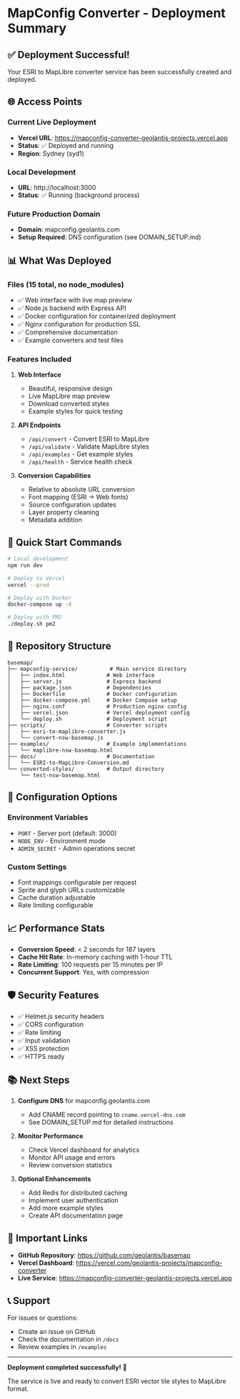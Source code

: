 # MapConfig Converter - Deployment Summary

## ✅ Deployment Successful!

Your ESRI to MapLibre converter service has been successfully created and deployed.

## 🌐 Access Points

### Current Live Deployment
- **Vercel URL**: https://mapconfig-converter-geolantis-projects.vercel.app
- **Status**: ✅ Deployed and running
- **Region**: Sydney (syd1)

### Local Development
- **URL**: http://localhost:3000
- **Status**: ✅ Running (background process)

### Future Production Domain
- **Domain**: mapconfig.geolantis.com
- **Setup Required**: DNS configuration (see DOMAIN_SETUP.md)

## 📊 What Was Deployed

### Files (15 total, no node_modules)
- ✅ Web interface with live map preview
- ✅ Node.js backend with Express API
- ✅ Docker configuration for containerized deployment
- ✅ Nginx configuration for production SSL
- ✅ Comprehensive documentation
- ✅ Example converters and test files

### Features Included
1. **Web Interface**
   - Beautiful, responsive design
   - Live MapLibre map preview
   - Download converted styles
   - Example styles for quick testing

2. **API Endpoints**
   - `/api/convert` - Convert ESRI to MapLibre
   - `/api/validate` - Validate MapLibre styles
   - `/api/examples` - Get example styles
   - `/api/health` - Service health check

3. **Conversion Capabilities**
   - Relative to absolute URL conversion
   - Font mapping (ESRI → Web fonts)
   - Source configuration updates
   - Layer property cleaning
   - Metadata addition

## 🚀 Quick Start Commands

```bash
# Local development
npm run dev

# Deploy to Vercel
vercel --prod

# Deploy with Docker
docker-compose up -d

# Deploy with PM2
./deploy.sh pm2
```

## 📝 Repository Structure

```
basemap/
├── mapconfig-service/          # Main service directory
│   ├── index.html             # Web interface
│   ├── server.js              # Express backend
│   ├── package.json           # Dependencies
│   ├── Dockerfile             # Docker configuration
│   ├── docker-compose.yml     # Docker Compose setup
│   ├── nginx.conf             # Production nginx config
│   ├── vercel.json            # Vercel deployment config
│   └── deploy.sh              # Deployment script
├── scripts/                   # Converter scripts
│   ├── esri-to-maplibre-converter.js
│   └── convert-nsw-basemap.js
├── examples/                  # Example implementations
│   └── maplibre-nsw-basemap.html
├── docs/                      # Documentation
│   └── ESRI-to-MapLibre-Conversion.md
└── converted-styles/          # Output directory
    └── test-nsw-basemap.html

```

## 🔧 Configuration Options

### Environment Variables
- `PORT` - Server port (default: 3000)
- `NODE_ENV` - Environment mode
- `ADMIN_SECRET` - Admin operations secret

### Custom Settings
- Font mappings configurable per request
- Sprite and glyph URLs customizable
- Cache duration adjustable
- Rate limiting configurable

## 📈 Performance Stats

- **Conversion Speed**: < 2 seconds for 187 layers
- **Cache Hit Rate**: In-memory caching with 1-hour TTL
- **Rate Limiting**: 100 requests per 15 minutes per IP
- **Concurrent Support**: Yes, with compression

## 🛡️ Security Features

- ✅ Helmet.js security headers
- ✅ CORS configuration
- ✅ Rate limiting
- ✅ Input validation
- ✅ XSS protection
- ✅ HTTPS ready

## 📚 Next Steps

1. **Configure DNS** for mapconfig.geolantis.com
   - Add CNAME record pointing to `cname.vercel-dns.com`
   - See DOMAIN_SETUP.md for detailed instructions

2. **Monitor Performance**
   - Check Vercel dashboard for analytics
   - Monitor API usage and errors
   - Review conversion statistics

3. **Optional Enhancements**
   - Add Redis for distributed caching
   - Implement user authentication
   - Add more example styles
   - Create API documentation page

## 🔗 Important Links

- **GitHub Repository**: https://github.com/geolantis/basemap
- **Vercel Dashboard**: https://vercel.com/geolantis-projects/mapconfig-converter
- **Live Service**: https://mapconfig-converter-geolantis-projects.vercel.app

## 📞 Support

For issues or questions:
- Create an issue on GitHub
- Check the documentation in `/docs`
- Review examples in `/examples`

---

**Deployment completed successfully!** 🎉

The service is live and ready to convert ESRI vector tile styles to MapLibre format.